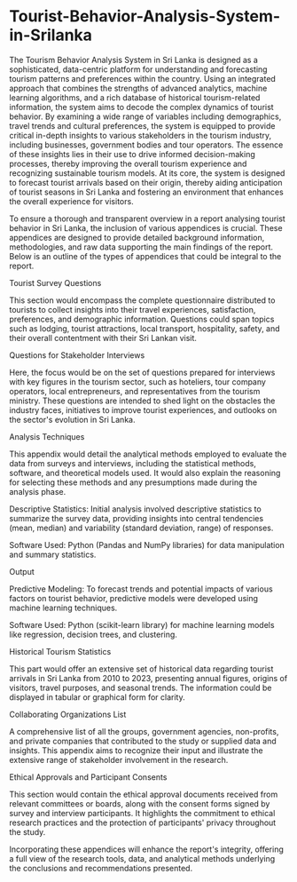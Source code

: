 # Tourist-Behavior-Analysis-System-in-Srilanka

The Tourism Behavior Analysis System in Sri Lanka is designed as a sophisticated, data-centric platform for understanding and forecasting tourism patterns and preferences within the country. Using an integrated approach that combines the strengths of advanced analytics, machine learning algorithms, and a rich database of historical tourism-related information, the system aims to decode the complex dynamics of tourist behavior. By examining a wide range of variables including demographics, travel trends and cultural preferences, the system is equipped to provide critical in-depth insights to various stakeholders in the tourism industry, including businesses, government bodies and tour operators. The essence of these insights lies in their use to drive informed decision-making processes, thereby improving the overall tourism experience and recognizing sustainable tourism models. At its core, the system is designed to forecast tourist arrivals based on their origin, thereby aiding anticipation of tourist seasons in Sri Lanka and fostering an environment that enhances the overall experience for visitors.

To ensure a thorough and transparent overview in a report analysing tourist behavior in Sri Lanka, the inclusion of various appendices is crucial. These appendices are designed to provide detailed background information, methodologies, and raw data supporting the main findings of the report. Below is an outline of the types of appendices that could be integral to the report.

Tourist Survey Questions

This section would encompass the complete questionnaire distributed to tourists to collect insights into their travel experiences, satisfaction, preferences, and demographic information. Questions could span topics such as lodging, tourist attractions, local transport, hospitality, safety, and their overall contentment with their Sri Lankan visit. 

Questions for Stakeholder Interviews

Here, the focus would be on the set of questions prepared for interviews with key figures in the tourism sector, such as hoteliers, tour company operators, local entrepreneurs, and representatives from the tourism ministry. These questions are intended to shed light on the obstacles the industry faces, initiatives to improve tourist experiences, and outlooks on the sector's evolution in Sri Lanka.


Analysis Techniques

This appendix would detail the analytical methods employed to evaluate the data from surveys and interviews, including the statistical methods, software, and theoretical models used. It would also explain the reasoning for selecting these methods and any presumptions made during the analysis phase. 

Descriptive Statistics: Initial analysis involved descriptive statistics to summarize the survey data, providing insights into central tendencies (mean, median) and variability (standard deviation, range) of responses.

Software Used: Python (Pandas and NumPy libraries) for data manipulation and summary statistics.

Output
 
Predictive Modeling: To forecast trends and potential impacts of various factors on tourist behavior, predictive models were developed using machine learning techniques.

Software Used: Python (scikit-learn library) for machine learning models like regression, decision trees, and clustering.
 
Historical Tourism Statistics

This part would offer an extensive set of historical data regarding tourist arrivals in Sri Lanka from 2010 to 2023, presenting annual figures, origins of visitors, travel purposes, and seasonal trends. The information could be displayed in tabular or graphical form for clarity.

Collaborating Organizations List

A comprehensive list of all the groups, government agencies, non-profits, and private companies that contributed to the study or supplied data and insights. This appendix aims to recognize their input and illustrate the extensive range of stakeholder involvement in the research.

Ethical Approvals and Participant Consents

This section would contain the ethical approval documents received from relevant committees or boards, along with the consent forms signed by survey and interview participants. It highlights the commitment to ethical research practices and the protection of participants' privacy throughout the study.

Incorporating these appendices will enhance the report's integrity, offering a full view of the research tools, data, and analytical methods underlying the conclusions and recommendations presented.
